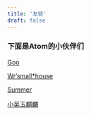 ```yaml
---
title: '友链'
draft: false
---
```


### 下面是Atom的小伙伴们

[Goo](https://blog.chaosgoo.com/)

[Wr‘small*house](https://wr-web.github.io/)

[Summer](https://blog.m1dsummer.top/)

[小吴玉麒麟](https://blog.mjclouds.com/)



